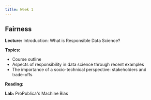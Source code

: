 ```yaml
---
title: Week 1
---
```


## Fairness

**Lecture:** Introduction: What is Responsible Data Science?

<!-- * DS-GA 1017: [intro slides](../../../assets/1_Intro_1017.pdf) -->
<!-- * DS-UA 202: [intro slides](../../../assets/1_intro_202.pdf) -->

**Topics:**

* Course outline
* Aspects of responsibility in data science through recent examples
* The importance of a socio-technical perspective: stakeholders and trade-offs

**Reading:**  <!-- [Introduction and Algorithmic Fairness](../../../assets/fairness_reader_2023.pdf) -->

**Lab:** ProPublica's Machine Bias

<!-- * [Colab Notebook](https://colab.research.google.com/drive/1WX-u4NJP-Crc3njwISLg9IEmJQnZu5Li) -->
